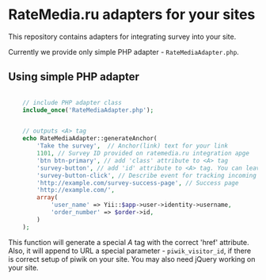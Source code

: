 # RateMedia.ru adapters for your sites

This repository contains adapters for integrating survey into your site.

Currently we provide only simple PHP adapter - `RateMediaAdapter.php`.

## Using simple PHP adapter

```php
    
    // include PHP adapter class
    include_once('RateMediaAdapter.php');


    // outputs <A> tag
    echo RateMediaAdapter::generateAnchor(
        'Take the survey',  // Anchor(link) text for your link
        1101, // Survey ID provided on ratemedia.ru integration apge
        'btn btn-primary', // add 'class' attribute to <A> tag
        'survey-button', // add 'id' attribute to <A> tag. You can leave it - adapter will generate unique id for this tag
        'survey-button-click', // Describe event for tracking incoming survey visitors
        'http://example.com/survey-success-page', // Success page
        'http://example.com/',
        array(
            'user_name' => Yii::$app->user->identity->username,
            'order_number' => $order->id,
        )
    );

```

This function will generate a special _A_ tag with the correct 'href' attribute.
Also, it will append to URL a special parameter - `piwik_visitor_id`, if there is correct setup of piwik on your site. You may also need jQuery working on your site.

